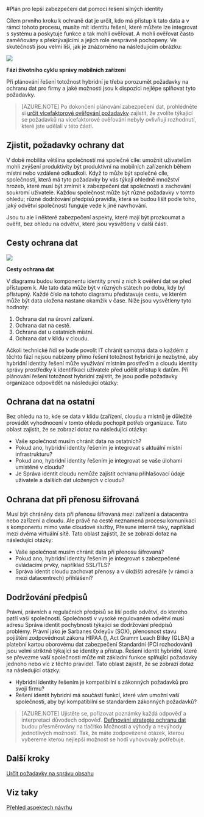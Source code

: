 <properties
    pageTitle="Azure Active Directory hybridní identity navrhování - určit požadavky na ochranu dat | Microsoft Azure"
    description="Při plánování řešení totožnost hybridní popsána požadavky na ochranu dat pro firmy a jaké možnosti jsou k dispozici nejlépe splňovat tyto požadavky."
    documentationCenter=""
    services="active-directory"
    authors="billmath"
    manager="femila"
    editor=""/>

<tags
    ms.service="active-directory"
    ms.devlang="na"
    ms.topic="article"
    ms.tgt_pltfrm="na"
    ms.workload="identity" 
    ms.date="08/08/2016"
    ms.author="billmath"/>

#<a name="plan-for-enhancing-data-security-through-strong-identity-solution"></a>Plán pro lepší zabezpečení dat pomocí řešení silných identity

Cílem prvního kroku k ochraně dat je určit, kdo má přístup k tato data a v rámci tohoto procesu, musíte mít identitu řešení, které můžete lze integrovat s systému a poskytuje funkce a tak mohli ověřovat. A mohli ověřovat často zaměňovány s překrývajícími a jejich role nesprávně pochopeny. Ve skutečnosti jsou velmi liší, jak je znázorněno na následujícím obrázku:

![](./media/hybrid-id-design-considerations/mobile-devicemgt-lifecycle.png)
 
**Fází životního cyklu správy mobilních zařízení**

Při plánování řešení totožnost hybridní je třeba porozumět požadavky na ochranu dat pro firmy a jaké možnosti jsou k dispozici nejlépe splňovat tyto požadavky.
 
>[AZURE.NOTE]
Po dokončení plánování zabezpečení dat, prohlédněte si [určit vícefaktorové ověřování požadavky](active-directory-hybrid-identity-design-considerations-multifactor-auth-requirements.md) zajistit, že zvolíte týkající se požadavků na vícefaktorové ověřování nebyly ovlivňují rozhodnutí, které jste udělali v této části.

## <a name="determine-data-protection-requirements"></a>Zjistit, požadavky ochrany dat
V době mobilita většina společností má společné cíle: umožnit uživatelům mohli zvýšení produktivity být produktivní na mobilních zařízeních během místní nebo vzdálené odkudkoli. Když to může být společné cíle, společnosti, která má tyto požadavky by vás týkají ohledně množství hrozeb, které musí být zmírnit k zabezpečení dat společnosti a zachování soukromí uživatele. Každou společnost může být různé požadavky v tomto ohledu; různé dodržování předpisů pravidla, která se budou lišit podle toho, jaký odvětví společnosti funguje vede k jiné navrhování. 

Jsou tu ale i některé zabezpečení aspekty, které mají být prozkoumat a ověřit, bez ohledu na odvětví, které jsou vysvětleny v další části.

## <a name="data-protection-paths"></a>Cesty ochrana dat

![](./media/hybrid-id-design-considerations/data-protection-paths.png)
 
**Cesty ochrana dat**

V diagramu budou komponentu identity první z nich k ověření dat se před přístupem k. Ale tato data může být v různých státech po dobu, kdy byl přístupný. Každé číslo na tohoto diagramu představuje cestu, ve kterém může být data uložena nastane okamžik v čase. Níže jsou vysvětleny tyto hodnoty:

1. Ochrana dat na úrovni zařízení.
2. Ochrana dat na cestě.
3. Ochrana dat u ostatních místní.
4. Ochrana dat v klidu v cloudu.

Ačkoli technické řídí se bude povolit IT chránit samotná data o každém z těchto fází nejsou nabízeny přímo řešení totožnost hybridní je nezbytné, aby hybridní identity řešení může využívání místním prostředím a cloudu identity správy prostředky k identifikaci uživatele před udělit přístup k datům. Při plánování řešení totožnost hybridní zajistit, že jsou podle požadavky organizace odpovědět na následující otázky:

## <a name="data-protection-at-rest"></a>Ochrana dat na ostatní
Bez ohledu na to, kde se data v klidu (zařízení, cloudu a místní) je důležité provádět vyhodnocení v tomto ohledu pochopit potřeb organizace. Tato oblast zajistit, že se zobrazí dotaz na následující otázky:

- Vaše společnost musím chránit data na ostatních?
 - Pokud ano, hybridní identity řešením je integrovat s aktuální místní infrastrukturu?
 - Pokud ano, hybridní identity řešením je integrovat se vaše úlohami umístěné v cloudu?
- Je Správa identit cloudu nemůže zajistit ochranu přihlašovací údaje uživatele a dalších dat uložených v cloudu?

## <a name="data-protection-in-transit"></a>Ochrana dat při přenosu šifrovaná
Musí být chráněny data při přenosu šifrovaná mezi zařízení a datacentra nebo zařízení a cloudu. Ale právě na cestě neznamená procesu komunikaci s komponentu mimo vaše cloudové služby, Přesune interně taky, například mezi dvěma virtuální sítě. Tato oblast zajistit, že se zobrazí dotaz na následující otázky:

- Vaše společnost musím chránit data při přenosu šifrovaná?
 - Pokud ano, hybridní identity řešením je integrovat s zabezpečené ovládacími prvky, například SSL/TLS?
- Správa identit cloudu zachovat přenosy a v úložišti adresáře (v rámci a mezi datacentrech) přihlášení?


## <a name="compliance"></a>Dodržování předpisů
Právní, právních a regulačních předpisů se liší podle odvětví, do kterého patří vaší společnosti. Společnosti v vysoké regulovaném odvětví musí adresu Správa identit pochybnosti týkající se dodržování předpisů problémy. Právní jako je Sarbanes Oxleyův (SOX), přenosnost stavu pojištění zodpovědnost zákona HIPAA (), Act Gramm Leach Bliley (GLBA) a platební kartou oborovému dat zabezpečení Standardní (PCI rozhodování) jsou velmi striktně týkající se identity a přístup. Řešení identit hybridní, které se převezme vaší společnosti může mít základní funkce splňující požadavky jednoho nebo víc z těchto pravidel. Tato oblast zajistit, že se zobrazí dotaz na následující otázky:

- Hybridní identity řešením je kompatibilní s zákonných požadavků pro svoji firmu?
- Řešení identit hybridní má součástí funkcí, které vám umožní vaší společnosti, aby byl kompatibilní se standardem zákonných požadavků? 
 
>[AZURE.NOTE]
Ujistěte se, pořizovat poznámky každá odpověď a interpretaci důvodech odpověď. [Definování strategie ochranu dat](active-directory-hybrid-identity-design-considerations-data-protection-strategy.md) budou přesměrovány na tlačítko Možnosti a výhody a nevýhody jednotlivých možností.  Tak, že máte zodpovězené otázek, kterou vybereme kterou nejlepší možnost se hodí vyhovovaly potřebuje.

## <a name="next-steps"></a>Další kroky
 [Určit požadavky na správu obsahu](active-directory-hybrid-identity-design-considerations-contentmgt-requirements.md)


## <a name="see-also"></a>Viz taky
[Přehled aspektech návrhu](active-directory-hybrid-identity-design-considerations-overview.md)
